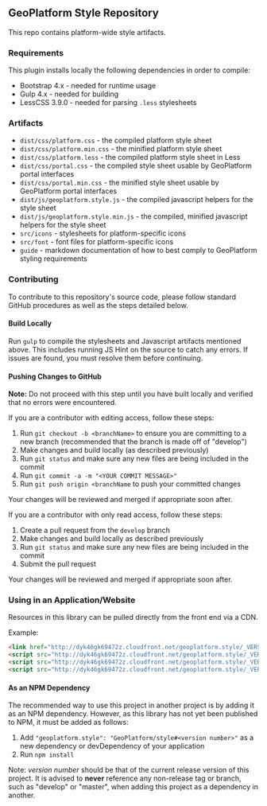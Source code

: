 ## GeoPlatform Style Repository

This repo contains platform-wide style artifacts.

### Requirements

This plugin installs locally the following dependencies in order to compile:

+ Bootstrap 4.x - needed for runtime usage
+ Gulp 4.x - needed for building
+ LessCSS 3.9.0 - needed for parsing `.less` stylesheets

### Artifacts

+ `dist/css/platform.css` - the compiled platform style sheet
+ `dist/css/platform.min.css` - the minified platform style sheet
+ `dist/css/platform.less` - the compiled platform style sheet in Less
+ `dist/css/portal.css` - the compiled style sheet usable by GeoPlatform portal interfaces
+ `dist/css/portal.min.css` - the minified style sheet usable by GeoPlatform portal interfaces
+ `dist/js/geoplatform.style.js` - the compiled javascript helpers for the style sheet
+ `dist/js/geoplatform.style.min.js` - the compiled, minified javascript helpers for the style sheet
+ `src/icons` - stylesheets for platform-specific icons
+ `src/font` - font files for platform-specific icons
+ `guide` - markdown documentation of how to best comply to GeoPlatform styling requirements


### Contributing
To contribute to this repository's source code, please follow standard GitHub procedures as well as
the steps detailed below.  

#### Build Locally
Run `gulp` to compile the stylesheets and Javascript artifacts mentioned above. This includes
running JS Hint on the source to catch any errors. If issues are found, you must resolve them
before continuing.

#### Pushing Changes to GitHub

**Note:** Do not proceed with this step until you have built locally and verified that no errors were encountered.

If you are a contributor with editing access, follow these steps:

1. Run `git checkout -b <branchName>` to ensure you are committing to a new branch (recommended that the branch is made off of "develop")
1. Make changes and build locally (as described previously)
1. Run `git status` and make sure any new files are being included in the commit
1. Run `git commit -a -m "<YOUR COMMIT MESSAGE>"`
1. Run `git push origin <branchName` to push your committed changes

Your changes will be reviewed and merged if appropriate soon after.

If you are a contributor with only read access, follow these steps:

1. Create a pull request from the `develop` branch
1. Make changes and build locally as described previously
1. Run `git status` and make sure any new files are being included in the commit
1. Submit the pull request

Your changes will be reviewed and merged if appropriate soon after.


### Using in an Application/Website

Resources in this library can be pulled directly from the front end via a CDN.

Example:
```html
<link href="http://dyk46gk69472z.cloudfront.net/geoplatform.style/_VERSION_/css/platform.min.css"></link>
<script src="http://dyk46gk69472z.cloudfront.net/geoplatform.style/_VERSION_/js/geoplatform.style.js"></script>
<script src="http://dyk46gk69472z.cloudfront.net/geoplatform.style/_VERSION_/src/font/geoplatform-icons-font.ttf"></script>
<script src="http://dyk46gk69472z.cloudfront.net/geoplatform.style/_VERSION_/src/icons/geoplatform-icons-font.css"></script>
```


#### As an NPM Dependency

The recommended way to use this project in another project is by adding it as an NPM dependency. However, as this
library has not yet been published to NPM, it must be added as follows:

1. Add `"geoplatform.style": "GeoPlatform/style#<version number>"` as a new dependency or devDependency of your application
1. Run `npm install`

Note: _version number_ should be that of the current release version of this project.  It is advised to __never__ reference any non-release tag or branch, such as "develop" or "master", when adding this project as a dependency in another.

